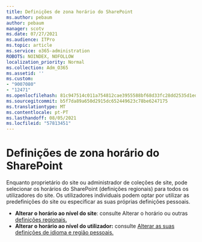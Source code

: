 ```yaml
---
title: Definições de zona horário do SharePoint
ms.author: pebaum
author: pebaum
manager: scotv
ms.date: 07/27/2021
ms.audience: ITPro
ms.topic: article
ms.service: o365-administration
ROBOTS: NOINDEX, NOFOLLOW
localization_priority: Normal
ms.collection: Adm_O365
ms.assetid: ''
ms.custom:
- "9007080"
- "12471"
ms.openlocfilehash: 81c947514c011a754812cae3955588bf68d33fc28dd2535d1ed3d180cb89a08a
ms.sourcegitcommit: b5f7da89a650d2915dc652449623c78be6247175
ms.translationtype: MT
ms.contentlocale: pt-PT
ms.lasthandoff: 08/05/2021
ms.locfileid: "57813451"
---
```

# <a name="sharepoint-time-zone-settings"></a>Definições de zona horário do SharePoint

Enquanto proprietário do site ou administrador de coleções de site, pode selecionar os horários do SharePoint (definições regionais) para todos os utilizadores do site. Os utilizadores individuais podem optar por utilizar as predefinições do site ou especificar as suas próprias definições pessoais. 

- **Alterar o horário ao nível do site**: consulte Alterar o horário ou outras [definições regionais.](https://support.microsoft.com/office/change-regional-settings-for-a-site-e9e189c7-16e3-45d3-a090-770be6e83c1a) 
- **Alterar o horário ao nível do utilizador:** consulte [Alterar as suas definições de idioma e região pessoais.](https://support.microsoft.com/office/change-your-personal-language-and-region-settings-caa1fccc-bcdb-42f3-9e5b-45957647ffd7) 

